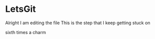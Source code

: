 # LetsGit
Alright I am editing the file
This is the step that I keep getting stuck on 

sixth times a charm
